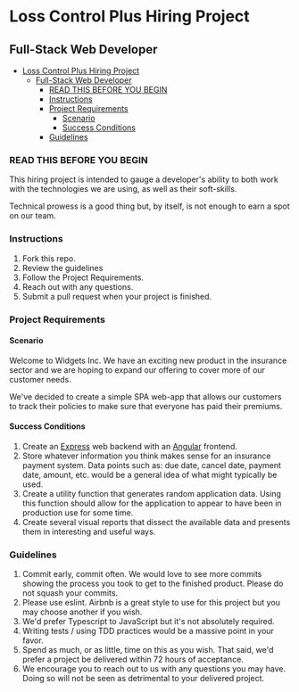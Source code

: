 # Loss Control Plus Hiring Project
## Full-Stack Web Developer

<!-- @import "[TOC]" {cmd="toc" depthFrom=1 depthTo=6 orderedList=false} -->

<!-- code_chunk_output -->

- [Loss Control Plus Hiring Project](#loss-control-plus-hiring-project)
  - [Full-Stack Web Developer](#full-stack-web-developer)
    - [READ THIS BEFORE YOU BEGIN](#read-this-before-you-begin)
    - [Instructions](#instructions)
    - [Project Requirements](#project-requirements)
      - [Scenario](#scenario)
      - [Success Conditions](#success-conditions)
    - [Guidelines](#guidelines)

<!-- /code_chunk_output -->

### READ THIS BEFORE YOU BEGIN

This hiring project is intended to gauge a developer's ability to both work with the technologies we are using, as well as their soft-skills.

Technical prowess is a good thing but, by itself, is not enough to earn a spot on our team.

### Instructions

1. Fork this repo.
2. Review the guidelines
3. Follow the Project Requirements.
4. Reach out with any questions.
5. Submit a pull request when your project is finished.

### Project Requirements
#### Scenario
Welcome to Widgets Inc. We have an exciting new product in the insurance sector and we are hoping to expand our offering to cover more of our customer needs.

We've decided to create a simple SPA web-app that allows our customers to track their policies to make sure that everyone has paid their premiums.


#### Success Conditions
1. Create an [Express](https://expressjs.com/) web backend with an [Angular](https://angular.io/) frontend.
2. Store whatever information you think makes sense for an insurance payment system. Data points such as: due date, cancel date, payment date, amount, etc. would be a general idea of what might typically be used.
3. Create a utility function that generates random application data. Using this function should allow for the application to appear to have been in production use for some time.
4. Create several visual reports that dissect the available data and presents them in interesting and useful ways.


### Guidelines

1. Commit early, commit often. We would love to see more commits showing the process you took to get to the finished product. Please do not squash your commits.
2. Please use eslint. Airbnb is a great style to use for this project but you may choose another if you wish.
3. We'd prefer Typescript to JavaScript but it's not absolutely required.
4. Writing tests / using TDD practices would be a massive point in your favor.
5. Spend as much, or as little, time on this as you wish. That said, we'd prefer a project be delivered within 72 hours of acceptance.
6. We encourage you to reach out to us with any questions you may have. Doing so will not be seen as detrimental to your delivered project.
